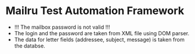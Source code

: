 # Mailru Test Automation Framework

* !!! The mailbox password is not valid !!!
* The login and the password are taken from XML file using DOM parser.
* The data for letter fields (addressee, subject, message) is taken from the databse.

